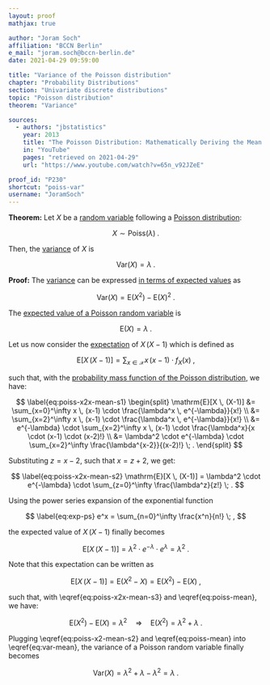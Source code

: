 ```yaml
---
layout: proof
mathjax: true

author: "Joram Soch"
affiliation: "BCCN Berlin"
e_mail: "joram.soch@bccn-berlin.de"
date: 2021-04-29 09:59:00

title: "Variance of the Poisson distribution"
chapter: "Probability Distributions"
section: "Univariate discrete distributions"
topic: "Poisson distribution"
theorem: "Variance"

sources:
  - authors: "jbstatistics"
    year: 2013
    title: "The Poisson Distribution: Mathematically Deriving the Mean and Variance"
    in: "YouTube"
    pages: "retrieved on 2021-04-29"
    url: "https://www.youtube.com/watch?v=65n_v92JZeE"

proof_id: "P230"
shortcut: "poiss-var"
username: "JoramSoch"
---
```



**Theorem:** Let $X$ be a [random variable](/D/rvar) following a [Poisson distribution](/D/poiss):

$$ \label{eq:poiss}
X \sim \mathrm{Poiss}(\lambda) \; .
$$

Then, the [variance](/D/var) of $X$ is

$$ \label{eq:poiss-var}
\mathrm{Var}(X) = \lambda \; .
$$


**Proof:** The [variance](/D/var) can be expressed [in terms of expected values](/P/var-mean) as

$$ \label{eq:var-mean}
\mathrm{Var}(X) = \mathrm{E}(X^2) - \mathrm{E}(X)^2 \; .
$$

The [expected value of a Poisson random variable](/P/poiss-mean) is

$$ \label{eq:poiss-mean}
\mathrm{E}(X) = \lambda \; .
$$

Let us now consider the [expectation](/D/mean) of $X \, (X-1)$ which is defined as

$$ \label{eq:mean}
\mathrm{E}[X \, (X-1)] = \sum_{x \in \mathcal{X}} x \, (x-1) \cdot f_X(x) \; ,
$$

such that, with the [probability mass function of the Poisson distribution](/P/poiss-pmf), we have:

$$ \label{eq:poiss-x2x-mean-s1}
\begin{split}
\mathrm{E}[X \, (X-1)] &= \sum_{x=0}^\infty x \, (x-1) \cdot \frac{\lambda^x \, e^{-\lambda}}{x!} \\
&= \sum_{x=2}^\infty x \, (x-1) \cdot \frac{\lambda^x \, e^{-\lambda}}{x!} \\
&= e^{-\lambda} \cdot \sum_{x=2}^\infty x \, (x-1) \cdot \frac{\lambda^x}{x \cdot (x-1) \cdot (x-2)!} \\
&= \lambda^2 \cdot e^{-\lambda} \cdot \sum_{x=2}^\infty \frac{\lambda^{x-2}}{(x-2)!} \; .
\end{split}
$$

Substituting $z = x-2$, such that $x = z+2$, we get:

$$ \label{eq:poiss-x2x-mean-s2}
\mathrm{E}[X \, (X-1)] = \lambda^2 \cdot e^{-\lambda} \cdot \sum_{z=0}^\infty \frac{\lambda^z}{z!} \; .
$$

Using the power series expansion of the exponential function

$$ \label{eq:exp-ps}
e^x = \sum_{n=0}^\infty \frac{x^n}{n!} \; ,
$$

the expected value of $X \, (X-1)$ finally becomes

$$ \label{eq:poiss-x2x-mean-s3}
\mathrm{E}[X \, (X-1)] = \lambda^2 \cdot e^{-\lambda} \cdot e^{\lambda} = \lambda^2 \; .
$$

Note that this expectation can be written as

$$ \label{eq:poiss-x2-mean-s1}
\mathrm{E}[X \, (X-1)] = \mathrm{E}(X^2 - X) = \mathrm{E}(X^2) - \mathrm{E}(X) \; ,
$$

such that, with \eqref{eq:poiss-x2x-mean-s3} and \eqref{eq:poiss-mean}, we have:

$$ \label{eq:poiss-x2-mean-s2}
\mathrm{E}(X^2) - \mathrm{E}(X) = \lambda^2 \quad \Rightarrow \quad \mathrm{E}(X^2) = \lambda^2 + \lambda \; .
$$

Plugging \eqref{eq:poiss-x2-mean-s2} and \eqref{eq:poiss-mean} into \eqref{eq:var-mean}, the variance of a Poisson random variable finally becomes

$$ \label{eq:poiss-var-qed}
\mathrm{Var}(X) = \lambda^2 + \lambda - \lambda^2 = \lambda \; .
$$